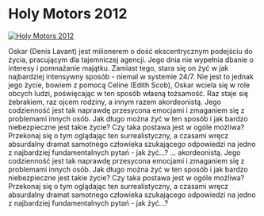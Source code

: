Holy Motors 2012 
=============
[![Holy Motors 2012 ](http://vidos.pl/images/player.gif)](http://vidos.pl/holy-motors-2012)

 Oskar (Denis Lavant) jest milionerem o dość ekscentrycznym podejściu do życia, pracującym dla tajemniczej agencji. Jego dnia nie wypełnia dbanie o interesy i pomnażanie majątku. Zamiast tego, stara się on żyć w jak najbardziej intensywny sposób - niemal w systemie 24/7. Nie jest to jednak jego życie, bowiem z pomocą Celine (Edith Scob), Oskar wciela się w role obcych ludzi, poświęcając w ten sposób własną tożsamość. Raz staje się żebrakiem, raz ojcem rodziny, a innym razem akordeonistą. Jego codzienność jest tak naprawdę przesycona emocjami i zmaganiem się z problemami innych osób. Jak długo można żyć w ten sposób i jak bardzo niebezpieczne jest takie życie? Czy taka postawa jest w ogóle możliwa? Przekonaj się o tym oglądając ten surrealistyczny, a czasami wręcz absurdalny dramat samotnego człowieka szukającego odpowiedzi na jedno z najbardziej fundamentalnych pytań - jak żyć...?  ... akordeonistą. Jego codzienność jest tak naprawdę przesycona emocjami i zmaganiem się z problemami innych osób. Jak długo można żyć w ten sposób i jak bardzo niebezpieczne jest takie życie? Czy taka postawa jest w ogóle możliwa? Przekonaj się o tym oglądając ten surrealistyczny, a czasami wręcz absurdalny dramat samotnego człowieka szukającego odpowiedzi na jedno z najbardziej fundamentalnych pytań - jak żyć...?
